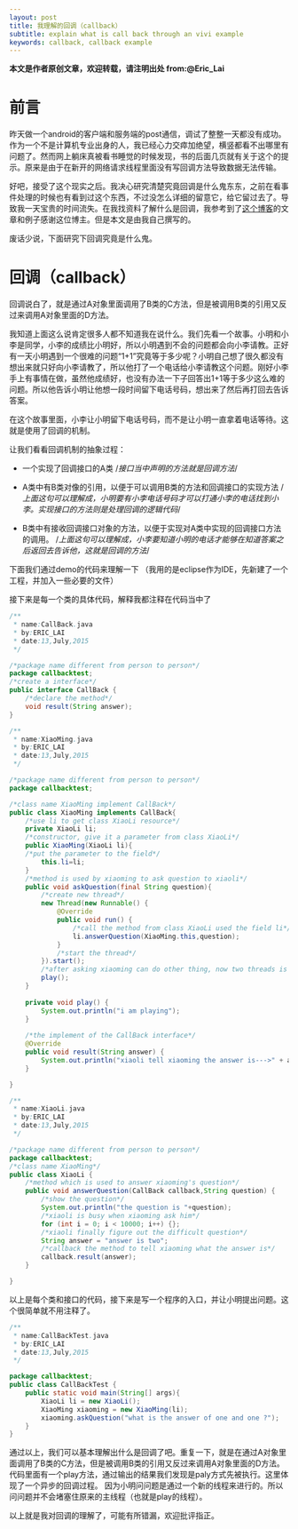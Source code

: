 ```yaml
---
layout: post
title: 我理解的回调（callback）
subtitle: explain what is call back through an vivi example
keywords: callback, callback example
---
```

**本文是作者原创文章，欢迎转载，请注明出处 from:@Eric_Lai**
# 前言

昨天做一个android的客户端和服务端的post通信，调试了整整一天都没有成功。作为一个不是计算机专业出身的人，我已经心力交瘁加绝望，横竖都看不出哪里有问题了。然而网上躺床真被看书睡觉的时候发现，书的后面几页就有关于这个的提示。原来是由于在新开的网络请求线程里面没有写回调方法导致数据无法传输。

好吧，接受了这个现实之后。我决心研究清楚究竟回调是什么鬼东东，之前在看事件处理的时候也有看到过这个东西，不过没怎么详细的留意它，给它留过去了。导致我一天宝贵的时间流失。在我找资料了解什么是回调，我参考到了[这个博客](http://blog.csdn.net/xiaanming/article/details/17483273)的文章和例子感谢这位博主。但是本文是由我自己撰写的。

废话少说，下面研究下回调究竟是什么鬼。

# 回调（callback）

回调说白了，就是通过A对象里面调用了B类的C方法，但是被调用B类的引用又反过来调用A对象里面的D方法。

我知道上面这么说肯定很多人都不知道我在说什么。我们先看一个故事。小明和小李是同学，小李的成绩比小明好，所以小明遇到不会的问题都会向小李请教。正好有一天小明遇到一个很难的问题“1+1”究竟等于多少呢？小明自己想了很久都没有想出来就只好向小李请教了，所以他打了一个电话给小李请教这个问题。刚好小李手上有事情在做，虽然他成绩好，也没有办法一下子回答出1+1等于多少这么难的问题。所以他告诉小明让他想一段时间留下电话号码，想出来了然后再打回去告诉答案。

在这个故事里面，小李让小明留下电话号码，而不是让小明一直拿着电话等待。这就是使用了回调的机制。

让我们看看回调机制的抽象过程：

* 一个实现了回调接口的A类
/*接口当中声明的方法就是回调方法*/

* A类中有B类对像的引用，以便于可以调用B类的方法和回调接口的实现方法
/*上面这句可以理解成，小明要有小李电话号码才可以打通小李的电话找到小李。实现接口的方法则是处理回调的逻辑代码*/

* B类中有接收回调接口对象的方法，以便于实现对A类中实现的回调接口方法的调用。
/*上面这句可以理解成，小李要知道小明的电话才能够在知道答案之后返回去告诉他，这就是回调的方法*/

下面我们通过demo的代码来理解一下
（我用的是eclipse作为IDE，先新建了一个工程，并加入一些必要的文件）

接下来是每一个类的具体代码，解释我都注释在代码当中了

```java
/**
 * name:CallBack.java
 * by:ERIC_LAI
 * date:13,July,2015
 */

/*package name different from person to person*/
package callbacktest;
/*create a interface*/
public interface CallBack {
	/*declare the method*/
	void result(String answer);
}
```

```java
/**
 * name:XiaoMing.java
 * by:ERIC_LAI
 * date:13,July,2015
 */

/*package name different from person to person*/
package callbacktest;

/*class name XiaoMing implement CallBack*/
public class XiaoMing implements CallBack{
	/*use li to get class XiaoLi resource*/
	private XiaoLi li;
	/*constructor, give it a parameter from class XiaoLi*/
	public XiaoMing(XiaoLi li){
	/*put the parameter to the field*/
		this.li=li;
	}
	/*method is used by xiaoming to ask question to xiaoli*/
	public void askQuestion(final String question){
		/*create new thread*/
		new Thread(new Runnable() {
			@Override
			public void run() {
				/*call the method from class XiaoLi used the field li*/
				li.answerQuestion(XiaoMing.this,question);
			}
			/*start the thread*/
		}).start();
		/*after asking xiaoming can do other thing, now two threads is working*/
		play();
	}
	
	private void play() {
		System.out.println("i am playing");
	}
	
	/*the implement of the CallBack interface*/
	@Override
	public void result(String answer) {
		System.out.println("xiaoli tell xiaoming the answer is--->" + answer);
	}

}
```

```java
/**
 * name:XiaoLi.java
 * by:ERIC_LAI
 * date:13,July,2015
 */

/*package name different from person to person*/
package callbacktest;
/*class name XiaoMing*/
public class XiaoLi {
	/*method which is used to answer xiaoming's question*/
	public void answerQuestion(CallBack callback,String question) {
		/*show the question*/
		System.out.println("the question is "+question);
		/*xiaoli is busy when xiaoming ask him*/
		for (int i = 0; i < 10000; i++) {};
		/*xiaoli finally figure out the difficult question*/
		String answer = "answer is two";
		/*callback the method to tell xiaoming what the answer is*/
		callback.result(answer);
	}

}
```
以上是每个类和接口的代码，接下来是写一个程序的入口，并让小明提出问题。这个很简单就不用注释了。

```java
/**
 * name:CallBackTest.java
 * by:ERIC_LAI
 * date:13,July,2015
 */

package callbacktest;
public class CallBackTest {
	public static void main(String[] args){		
		XiaoLi li = new XiaoLi();
		XiaoMing xiaoming = new XiaoMing(li);		
		xiaoming.askQuestion("what is the answer of one and one ?");
	}	
}
```

通过以上，我们可以基本理解出什么是回调了吧。重复一下，就是在通过A对象里面调用了B类的C方法，但是被调用B类的引用又反过来调用A对象里面的D方法。
代码里面有一个play方法，通过输出的结果我们发现是paly方式先被执行。这里体现了一个异步的回调过程。
因为小明问问题是通过一个新的线程来进行的。所以问问题并不会堵塞住原来的主线程（也就是play的线程）。

以上就是我对回调的理解了，可能有所错漏，欢迎批评指正。